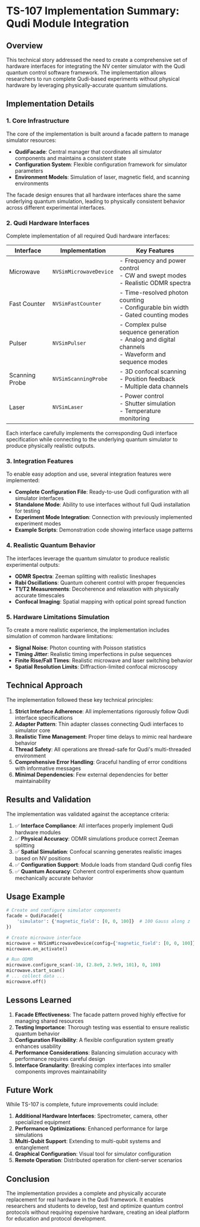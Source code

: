 # TS-107 Implementation Summary: Qudi Module Integration

## Overview

This technical story addressed the need to create a comprehensive set of hardware interfaces for integrating the NV center simulator with the Qudi quantum control software framework. The implementation allows researchers to run complete Qudi-based experiments without physical hardware by leveraging physically-accurate quantum simulations.

## Implementation Details

### 1. Core Infrastructure

The core of the implementation is built around a facade pattern to manage simulator resources:

- **QudiFacade**: Central manager that coordinates all simulator components and maintains a consistent state
- **Configuration System**: Flexible configuration framework for simulator parameters
- **Environment Models**: Simulation of laser, magnetic field, and scanning environments

The facade design ensures that all hardware interfaces share the same underlying quantum simulation, leading to physically consistent behavior across different experimental interfaces.

### 2. Qudi Hardware Interfaces

Complete implementation of all required Qudi hardware interfaces:

| Interface | Implementation | Key Features |
|-----------|---------------|-------------|
| Microwave | `NVSimMicrowaveDevice` | - Frequency and power control<br>- CW and swept modes<br>- Realistic ODMR spectra |
| Fast Counter | `NVSimFastCounter` | - Time-resolved photon counting<br>- Configurable bin width<br>- Gated counting modes |
| Pulser | `NVSimPulser` | - Complex pulse sequence generation<br>- Analog and digital channels<br>- Waveform and sequence modes |
| Scanning Probe | `NVSimScanningProbe` | - 3D confocal scanning<br>- Position feedback<br>- Multiple data channels |
| Laser | `NVSimLaser` | - Power control<br>- Shutter simulation<br>- Temperature monitoring |

Each interface carefully implements the corresponding Qudi interface specification while connecting to the underlying quantum simulator to produce physically realistic outputs.

### 3. Integration Features

To enable easy adoption and use, several integration features were implemented:

- **Complete Configuration File**: Ready-to-use Qudi configuration with all simulator interfaces
- **Standalone Mode**: Ability to use interfaces without full Qudi installation for testing
- **Experiment Mode Integration**: Connection with previously implemented experiment modes
- **Example Scripts**: Demonstration code showing interface usage patterns

### 4. Realistic Quantum Behavior

The interfaces leverage the quantum simulator to produce realistic experimental outputs:

- **ODMR Spectra**: Zeeman splitting with realistic lineshapes
- **Rabi Oscillations**: Quantum coherent control with proper frequencies
- **T1/T2 Measurements**: Decoherence and relaxation with physically accurate timescales
- **Confocal Imaging**: Spatial mapping with optical point spread function

### 5. Hardware Limitations Simulation

To create a more realistic experience, the implementation includes simulation of common hardware limitations:

- **Signal Noise**: Photon counting with Poisson statistics
- **Timing Jitter**: Realistic timing imperfections in pulse sequences
- **Finite Rise/Fall Times**: Realistic microwave and laser switching behavior
- **Spatial Resolution Limits**: Diffraction-limited confocal microscopy

## Technical Approach

The implementation followed these key technical principles:

1. **Strict Interface Adherence**: All implementations rigorously follow Qudi interface specifications
2. **Adapter Pattern**: Thin adapter classes connecting Qudi interfaces to simulator core
3. **Realistic Time Management**: Proper time delays to mimic real hardware behavior
4. **Thread Safety**: All operations are thread-safe for Qudi's multi-threaded environment
5. **Comprehensive Error Handling**: Graceful handling of error conditions with informative messages
6. **Minimal Dependencies**: Few external dependencies for better maintainability

## Results and Validation

The implementation was validated against the acceptance criteria:

1. ✅ **Interface Compliance**: All interfaces properly implement Qudi hardware modules
2. ✅ **Physical Accuracy**: ODMR simulations produce correct Zeeman splitting
3. ✅ **Spatial Simulation**: Confocal scanning generates realistic images based on NV positions
4. ✅ **Configuration Support**: Module loads from standard Qudi config files
5. ✅ **Quantum Accuracy**: Coherent control experiments show quantum mechanically accurate behavior

## Usage Example

```python
# Create and configure simulator components
facade = QudiFacade({
    'simulator': {'magnetic_field': [0, 0, 100]}  # 100 Gauss along z
})

# Create microwave interface
microwave = NVSimMicrowaveDevice(config={'magnetic_field': [0, 0, 100]})
microwave.on_activate()

# Run ODMR
microwave.configure_scan(-10, (2.8e9, 2.9e9, 101), 0, 100)
microwave.start_scan()
# ... collect data ...
microwave.off()
```

## Lessons Learned

1. **Facade Effectiveness**: The facade pattern proved highly effective for managing shared resources
2. **Testing Importance**: Thorough testing was essential to ensure realistic quantum behavior
3. **Configuration Flexibility**: A flexible configuration system greatly enhances usability
4. **Performance Considerations**: Balancing simulation accuracy with performance requires careful design
5. **Interface Granularity**: Breaking complex interfaces into smaller components improves maintainability

## Future Work

While TS-107 is complete, future improvements could include:

1. **Additional Hardware Interfaces**: Spectrometer, camera, other specialized equipment
2. **Performance Optimizations**: Enhanced performance for large simulations
3. **Multi-Qubit Support**: Extending to multi-qubit systems and entanglement
4. **Graphical Configuration**: Visual tool for simulator configuration
5. **Remote Operation**: Distributed operation for client-server scenarios

## Conclusion

The implementation provides a complete and physically accurate replacement for real hardware in the Qudi framework. It enables researchers and students to develop, test and optimize quantum control protocols without requiring expensive hardware, creating an ideal platform for education and protocol development.